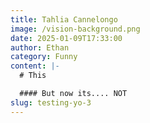```yaml
---
title: Tahlia Cannelongo
image: /vision-background.png
date: 2025-01-09T17:33:00
author: Ethan
category: Funny
content: |-
  # This

  #### But now its.... NOT
slug: testing-yo-3
---
```


